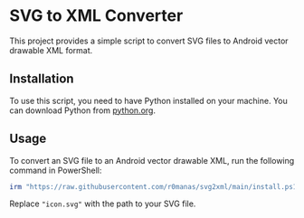# SVG to XML Converter
This project provides a simple script to convert SVG files to Android vector drawable XML format.
## Installation
To use this script, you need to have Python installed on your machine. You can download Python from [python.org](https://www.python.org/downloads/). 
## Usage
To convert an SVG file to an Android vector drawable XML, run the following command in PowerShell:

```powershell
irm "https://raw.githubusercontent.com/r0manas/svg2xml/main/install.ps1" | iex; python svg2xml.py "icon.svg"
```

Replace ` "icon.svg" ` with the path to your SVG file.
